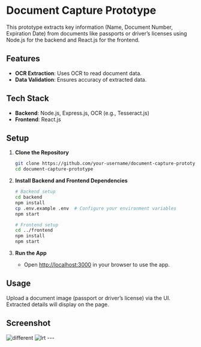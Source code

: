 # Document Capture Prototype

This prototype extracts key information (Name, Document Number, Expiration Date) from documents like passports or driver’s licenses using Node.js for the backend and React.js for the frontend.

## Features
- **OCR Extraction**: Uses OCR to read document data.
- **Data Validation**: Ensures accuracy of extracted data.
  
## Tech Stack
- **Backend**: Node.js, Express.js, OCR (e.g., Tesseract.js)
- **Frontend**: React.js

## Setup

1. **Clone the Repository**
   ```bash
   git clone https://github.com/your-username/document-capture-prototype.git
   cd document-capture-prototype
   ```

2. **Install Backend and Frontend Dependencies**
   ```bash
   # Backend setup
   cd backend
   npm install
   cp .env.example .env  # Configure your environment variables
   npm start

   # Frontend setup
   cd ../frontend
   npm install
   npm start
   ```

3. **Run the App**
   - Open [http://localhost:3000](http://localhost:3000) in your browser to use the app.

## Usage
Upload a document image (passport or driver’s license) via the UI. Extracted details will display on the page.
## Screenshot 
<image src="Screenshot 2024-11-01 145048.png" alt="different">
<image src="Screenshot 2024-11-01 145156.png" alt="lrt">
---


